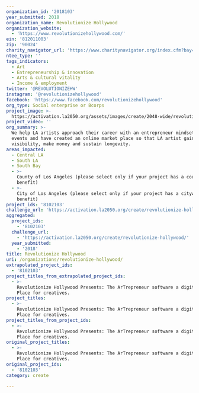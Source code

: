 ```yaml
---
organization_id: '2018103'
year_submitted: 2018
organization_name: Revolutionize Hollywood
organization_website:
  - 'https://www.revolutionizehollywood.com/'
ein: '812011003'
zip: '90024'
charity_navigator_url: 'https://www.charitynavigator.org/index.cfm?bay=search.profile&ein=812011003'
ntee_type: ''
tags_indicators:
  - Art
  - Entrepreneurship & innovation
  - Arts & cultural vitality
  - Income & employment
twitter: '@REVOLUTIONIZEHW'
instagram: '@revolutionizehollywood'
facebook: 'https://www.facebook.com/revolutionizehollywood'
org_type: Social enterprise or Bcorps
project_image: >-
  https://activation.la2050.org/assets/images/create/2048-wide/revolutionize-hollywood.jpg
project_video: ''
org_summary: >-
  We help LA artists approach their career with an entrepreneur mindset, we host
  events and have created an online market place so that LA artist gain
  visibility, make money and sustain longevity.
areas_impacted:
  - Central LA
  - South LA
  - South Bay
  - >-
    County of Los Angeles (please select only if your project has a countywide
    benefit)
  - >-
    City of Los Angeles (please select only if your project has a citywide
    benefit)
project_ids: '8102103'
challenge_url: 'https://activation.la2050.org/create/revolutionize-hollywood/'
aggregated:
  project_ids:
    - '8102103'
  challenge_url:
    - 'https://activation.la2050.org/create/revolutionize-hollywood/'
  year_submitted:
    - '2018'
title: Revolutionize Hollywood
uri: /organizations/revolutionize-hollywood/
extrapolated_project_ids:
  - '8102103'
project_titles_from_extrapolated_project_ids:
  - >-
    Revolutionize Hollywood Presents: The ArTrepreneur software a digital Market
    Place for creatives.
project_titles:
  - >-
    Revolutionize Hollywood Presents: The ArTrepreneur software a digital Market
    Place for creatives.
project_titles_from_project_ids:
  - >-
    Revolutionize Hollywood Presents: The ArTrepreneur software a digital Market
    Place for creatives.
original_project_titles:
  - >-
    Revolutionize Hollywood Presents: The ArTrepreneur software a digital Market
    Place for creatives.
original_project_ids:
  - '8102103'
category: create

---
```

